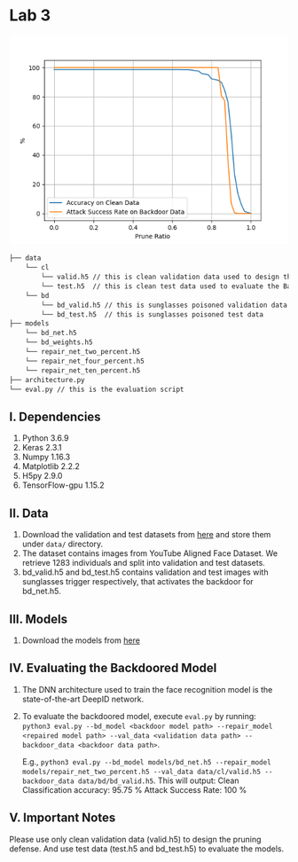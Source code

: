 # Lab 3

![teaser](acc_prune_ratio.png)

```bash
├── data 
    └── cl
        └── valid.h5 // this is clean validation data used to design the defense
        └── test.h5  // this is clean test data used to evaluate the BadNet
    └── bd
        └── bd_valid.h5 // this is sunglasses poisoned validation data
        └── bd_test.h5  // this is sunglasses poisoned test data
├── models
    └── bd_net.h5
    └── bd_weights.h5
    └── repair_net_two_percent.h5
    └── repair_net_four_percent.h5
    └── repair_net_ten_percent.h5
├── architecture.py
└── eval.py // this is the evaluation script
```

## I. Dependencies
   1. Python 3.6.9
   2. Keras 2.3.1
   3. Numpy 1.16.3
   4. Matplotlib 2.2.2
   5. H5py 2.9.0
   6. TensorFlow-gpu 1.15.2
   
## II. Data
   1. Download the validation and test datasets from [here](https://drive.google.com/drive/folders/1Rs68uH8Xqa4j6UxG53wzD0uyI8347dSq?usp=sharing) and store them under `data/` directory.
   2. The dataset contains images from YouTube Aligned Face Dataset. We retrieve 1283 individuals and split into validation and test datasets.
   3. bd_valid.h5 and bd_test.h5 contains validation and test images with sunglasses trigger respectively, that activates the backdoor for bd_net.h5. 

## III. Models
   1. Download the models from [here](https://drive.google.com/drive/folders/1Wpd4V7Uaw5yBfJ6PytUx3a4A6Fp2YayR?usp=sharing)

## IV. Evaluating the Backdoored Model
   1. The DNN architecture used to train the face recognition model is the state-of-the-art DeepID network. 
   2. To evaluate the backdoored model, execute `eval.py` by running:  
      `python3 eval.py --bd_model <backdoor model path> --repair_model <repaired model path> --val_data <validation data path> --backdoor_data <backdoor data path>`.
      
      E.g., `python3 eval.py --bd_model models/bd_net.h5 --repair_model models/repair_net_two_percent.h5 --val_data data/cl/valid.h5 --backdoor_data data/bd/bd_valid.h5`. This will output:
      Clean Classification accuracy: 95.75 %
      Attack Success Rate: 100 %

## V. Important Notes
Please use only clean validation data (valid.h5) to design the pruning defense. And use test data (test.h5 and bd_test.h5) to evaluate the models. 
